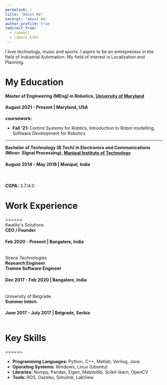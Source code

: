 ```yaml
---
permalink: /
title: "About Me"
excerpt: "About me"
author_profile: true
redirect_from: 
  - /about/
  - /about.html
---
```


I love technology, music and sports. I aspire to be an entrepreneur in the field of Industrial Automation. My field of interest is Localization and Planning. 

# My Education
**Master of Engineering (MEng) in Robotics, [University of Maryland](https://www.umd.edu/)**
#### August 2021 - Present | Maryland, USA
<strong>coursework:</strong>
* <strong>Fall '21: </strong>Control Systems for Robtics, Introduction to Robot modelling, Software Development for Robotics <br>

-----

**Bachelor of Technology (B.Tech) in Electronics and Communications (Minor: SIgnal Processing), [Manipal Institute of Technology](https://manipal.edu/mit.html)**
#### August 2014 - May 2018 | Manipal, India
<br><br>
<strong>CGPA:</strong> 3.7/4.0 <br>

# Work Experience
======<br>
Kwality's Solutions<br>
**CEO / Founder**
#### Feb 2020 - Present | Bangalore, India<br><br>

Sirena Technologies<br>
**Research Engineer**<br>
**Trainee Software Engineer**
#### Dec 2017 - Feb 2020 | Bangalore, India<br><br>

University of Belgrade<br>
**Summer Intern**
#### June 2017 - July 2017 | Belgrade, Serbia<br><br>

# Key Skills
======
* <strong> Programming Languages: </strong> Python, C++, Matlab, Verilog, Java <br>
* <strong> Operating Systems: </strong> Windows, Linux (Ubuntu) <br>
* <strong> Libraries: </strong> Numpy, Pandas, Eigen, Matplotlib, Scikit-learn, OpenCV <br>
* <strong> Tools: </strong> ROS, Gazebo, Simulink, LabView <br>
